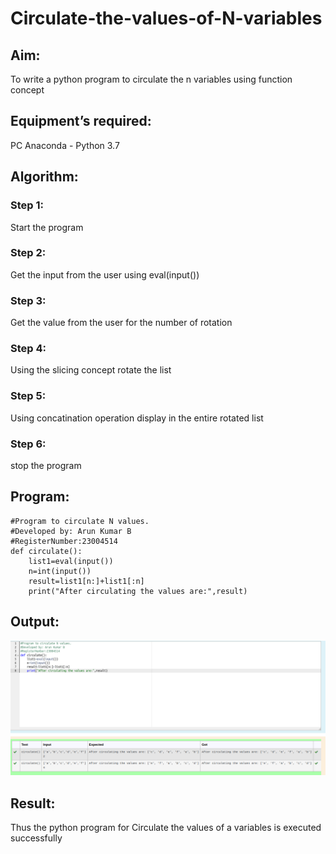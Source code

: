 # Circulate-the-values-of-N-variables
## Aim:
To write a python program to circulate the n variables using function concept
## Equipment’s required:
PC
Anaconda - Python 3.7
## Algorithm: 
### Step 1: 
Start the program
### Step 2: 
Get the input from the user using eval(input())
### Step 3: 
Get the value from the user for the number of rotation
### Step 4: 
Using the slicing concept rotate the list

### Step 5: 
Using concatination operation display in the entire rotated list
### Step 6: 
stop the program
## Program:
```
#Program to circulate N values.
#Developed by: Arun Kumar B
#RegisterNumber:23004514
def circulate():
    list1=eval(input())
    n=int(input())
    result=list1[n:]+list1[:n]
    print("After circulating the values are:",result)
```

## Output:
!["Output"](/result.png)

## Result:
Thus the python program for Circulate the values of a variables is executed successfully
